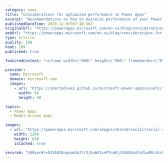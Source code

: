 ```yaml
---
category: news
title: "Considerations for optimized performance in Power Apps"
excerpt: "Recommendations on how to maximize performance of your Power Apps "
publishedDateTime: 2020-12-03T07:40:36Z
originalUrl: "https://powerapps.microsoft.com/en-us/blog/considerations-for-optimized-performance-in-power-apps/"
webUrl: "https://powerapps.microsoft.com/en-us/blog/considerations-for-optimized-performance-in-power-apps/"
type: article
quality: 189
heat: 189
published: true

featuredContent: "<iframe width=\"800\" height=\"500\" frameborder=\"0\" src=\"https://www.youtube.com/embed/jcKoqC9Vfmo\" allow=\"accelerometer; autoplay; encrypted-media; gyroscope; picture-in-picture\" allowfullscreen></iframe>"

provider:
  name: Microsoft
  domain: microsoft.com
  images:
    - url: "https://smartableai.github.io/microsoft-power-apps/assets/images/organizations/microsoft.com-50x50.jpg"
      width: 50
      height: 50

topics:
  - Power Apps
  - Model-driven apps

images:
  - url: "https://powerapps.microsoft.com/images/shared/social/social-share-post-ignite.png"
    width: 1200
    height: 630
    isCached: true

secured: "V48yecHl+GIVAO16ngnwm5a7Jr3jSobKIxxPTnaRj25Ud8GsAfoVLwB9i1GcKzUnJ1cSBYJfCsGdDpXbzXz20zDB11aBjqMcn216g5OROv4z2Ma0GfgMPR8BlgKUaBqaFUhDqJuRgylKImmjFDRAQs/hKTHAhGpgmF5uReWDTrH3G6diwjXrBlGV1LhbRqCUeTQaC86UUhjFeNEUtiWgS6oJaAIPiRUIa72PB7VUhXWbObHckzOVBv9PXjQu4NUkdfsQPAEhMkA7W7PAkApI8VJdV+zRwOskmr2mmogd8IACpwsQFt6iyKtMlQKjlwvkOYSHSyZeFCUKZHzIVMsdqOZJYkb1J0aqWA8je3BH1zuXng7v6gpG0MGBZgtxJsDeZZ6Gx5r1aLhPEso4bX0DHNLS6WYgw+SFP/sn9oGwe9bmSC0EeXtwat84aX7CJ/L3knzeY4Ompwm83HxuDnBc3w==;tEKraMdm9QN37/9LMu1BsQ=="
---
```


